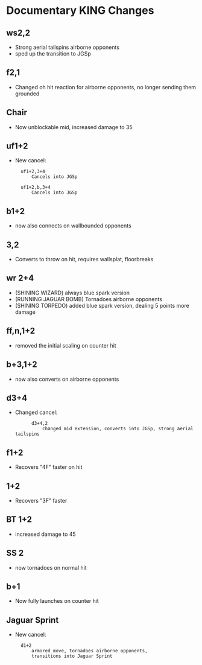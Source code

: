 # Documentary KING Changes

## ws2,2
- Strong aerial tailspins airborne opponents
- sped up the transition to JGSp

## f2,1
- Changed oh hit reaction for airborne opponents, no longer sending them grounded

## Chair
- Now unblockable mid, increased damage to 35

## uf1+2
- New cancel:	

		uf1+2,3+4
			Cancels into JGSp
					
		uf1+2,b,3+4
			Cancels into JGSp
					
## b1+2
- now also connects on wallbounded opponents

## 3,2
- Converts to throw on hit, requires wallsplat, floorbreaks

## wr 2+4
- (SHINING WIZARD) always blue spark version
- (RUNNING JAGUAR BOMB) Tornadoes airborne opponents
- (SHINING TORPEDO) added blue spark version, dealing 5 points more damage

## ff,n,1+2
- removed the initial scaling on counter hit

## b+3,1+2
- now also converts on airborne opponents

## d3+4
- Changed cancel:	

			d3+4,2
				changed mid extension, converts into JGSp, strong aerial tailspins

## f1+2
- Recovers "4F" faster on hit

## 1+2
- Recovers "3F" faster

## BT 1+2
- increased damage to 45

## SS 2
- now tornadoes on normal hit

## b+1
- Now fully launches on counter hit

## Jaguar Sprint
- New cancel:

		d1+2
			armored move, tornadoes airborne opponents,
			transitions into Jaguar Sprint

